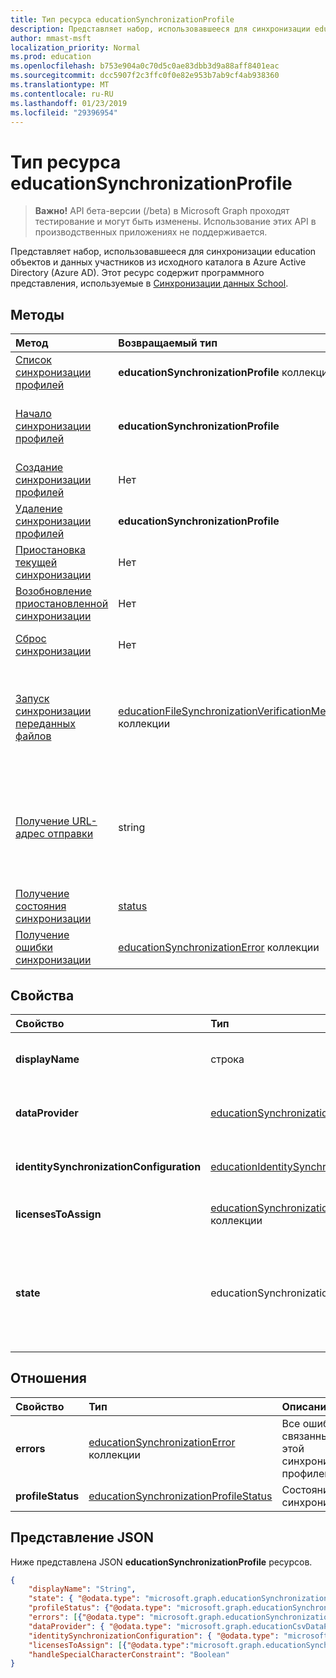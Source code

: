 ```yaml
---
title: Тип ресурса educationSynchronizationProfile
description: Представляет набор, использовавшееся для синхронизации education объектов и данных участников из исходного каталога в Azure Active Directory (Azure AD). Этот ресурс содержит программного представления, используемые в синхронизации данных School.
author: mmast-msft
localization_priority: Normal
ms.prod: education
ms.openlocfilehash: b753e904a0c70d5c0ae83dbb3d9a88aff8401eac
ms.sourcegitcommit: dcc5907f2c3ffc0f0e82e953b7ab9cf4ab938360
ms.translationtype: MT
ms.contentlocale: ru-RU
ms.lasthandoff: 01/23/2019
ms.locfileid: "29396954"
---
```

# <a name="educationsynchronizationprofile-resource-type"></a>Тип ресурса educationSynchronizationProfile

> **Важно!** API бета-версии (/beta) в Microsoft Graph проходят тестирование и могут быть изменены. Использование этих API в производственных приложениях не поддерживается.

Представляет набор, использовавшееся для синхронизации education объектов и данных участников из исходного каталога в Azure Active Directory (Azure AD). Этот ресурс содержит программного представления, используемые в [Синхронизации данных School](https://sds.microsoft.com).

## <a name="methods"></a>Методы

| Метод | Возвращаемый тип | Описание |
|:-|:-|:-|
| [Список синхронизации профилей](../api/educationsynchronizationprofile-list.md) | **educationSynchronizationProfile** коллекции | Получение списка всех синхронизации профилей в клиента. |
| [Начало синхронизации профилей](../api/educationsynchronizationprofile-get.md) | **educationSynchronizationProfile** | Получение определенного профиля, заданного идентификатора профилей. |
| [Создание синхронизации профилей](../api/educationsynchronizationprofile-post.md) | Нет | Создание нового профиля синхронизации. |
| [Удаление синхронизации профилей](../api/educationsynchronizationprofile-delete.md) | **educationSynchronizationProfile** | Удалите конфигурацию заданного профиля идентификатора. |
| [Приостановка текущей синхронизации](../api/educationsynchronizationprofile-pause.md) | Нет | Приостановка текущей синхронизации. |
| [Возобновление приостановленной синхронизации](../api/educationsynchronizationprofile-resume.md) | Нет | Возобновление приостановленной синхронизации. |
| [Сброс синхронизации](../api/educationsynchronizationprofile-reset.md) | Нет | Сбросить состояние профиля и перезапустите синхронизации. |
| [Запуск синхронизации переданных файлов](../api/educationsynchronizationprofile-start.md) | [educationFileSynchronizationVerificationMessage](educationfilesynchronizationverificationmessage.md) коллекции| Проверка загруженному исходных файлов и запуск синхронизации. Применяется только в том случае, когда поставщик данных является [educationCsvDataProvider](educationcsvdataprovider.md). |
| [Получение URL-адрес отправки](../api/educationsynchronizationprofile-uploadurl.md) | string | Возвращает кратковременного URL-адрес для отправки данных CSV-файлов. Применяется только в том случае, когда поставщик данных является [educationCsvDataProvider](educationcsvdataprovider.md). |
| [Получение состояния синхронизации](../api/educationsynchronizationprofilestatus-get.md) | [status](educationsynchronizationprofilestatus.md) | Возвращает состояние определенного синхронизации профилей. |
| [Получение ошибки синхронизации](../api/educationsynchronizationerrors-get.md) | [educationSynchronizationError](educationsynchronizationerror.md) коллекции| Получение всех ошибок, возникших в процессе синхронизации. |

## <a name="properties"></a>Свойства

| Свойство | Тип | Описание |
|:-|:-|:-|
| **displayName** | строка |  Имя профиля конфигурации синхронизации удостоверения.         |
| **dataProvider** | [educationSynchronizationDataProvider](educationsynchronizationdataprovider.md) |  Поставщик данных, используемый для профиля.         |
| **identitySynchronizationConfiguration** | [educationIdentitySynchronizationConfiguration](educationidentitysynchronizationconfiguration.md) | Конфигурация [создания](educationidentitycreationconfiguration.md) или [соответствия](educationidentitymatchingconfiguration.md) удостоверений.        |
| **licensesToAssign** | [educationSynchronizationLicenseAssignment](educationsynchronizationlicenseassignment.md) коллекции|  Настройка установки лицензии.        |
| **state** | educationSynchronizationProfileState |  Состояние профиля. Возможные значения: `provisioning`, `provisioned`, `provisioningFailed`, `deleting`, `deletionFailed`.          |

## <a name="relationships"></a>Отношения

| Свойство | Тип | Описание |
|:-|:-|:-|
| **errors** | [educationSynchronizationError](educationsynchronizationerror.md) коллекции| Все ошибки, связанные с этой синхронизации профилей. |
| **profileStatus** | [educationSynchronizationProfileStatus](educationsynchronizationprofilestatus.md) | Состояние синхронизации. |

## <a name="json-representation"></a>Представление JSON
Ниже представлена JSON **educationSynchronizationProfile** ресурсов.

<!-- {
  "blockType": "resource",
  "optionalProperties": [

  ],
  "@odata.type": "microsoft.graph.educationSynchronizationProfile"
}-->

```json
{
    "displayName": "String",
    "state": { "@odata.type": "microsoft.graph.educationSynchronizationProfileState" },
    "profileStatus": {"@odata.type": "microsoft.graph.educationSynchronizationProfileStatus"},
    "errors": [{"@odata.type": "microsoft.graph.educationSynchronizationProfileStatus" }],
    "dataProvider": { "@odata.type": "microsoft.graph.educationCsvDataProvider" },
    "identitySynchronizationConfiguration": { "@odata.type": "microsoft.graph.educationIdentitySynchronizationConfiguration" },
    "licensesToAssign": [{"@odata.type":"microsoft.graph.educationSynchronizationLicenseAssignment"}],
    "handleSpecialCharacterConstraint": "Boolean"
}
```
